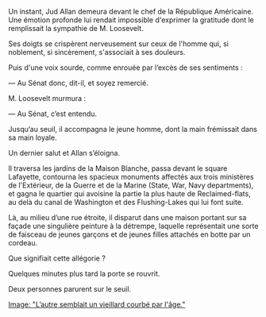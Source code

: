 Un instant, Jud Allan demeura devant le chef de la République Américaine. Une émotion profonde lui rendait impossible d'exprimer la gratitude dont le
remplissait la sympathie de M. Loosevelt.

Ses doigts se crispèrent nerveusement sur ceux de l'homme qui, si noblement, si sincèrement, s'associait à ses douleurs.

Puis d'une voix sourde, comme enrouée par l’excès de ses sentiments :

— Au Sénat donc, dit-il, et soyez remercié.
  
M. Loosevelt murmura :

— Au Sénat, c’est entendu.

Jusqu‘au seuil, il accompagna le jeune homme, dont la main frémissait dans sa main loyale.

Un dernier salut et Allan s’éloigna.

Il traversa les jardins de la Maison Blanche, passa devant le square Lafayette, contourna les spacieux monuments affectés aux trois ministères de l'Extérieur, de la Guerre et de la Marine (State, War, Navy departments), et gagna le quartier qui avoisine la partie la plus haute de Reclaimed-flats,
au delà du canal de Washington et des Flushing-Lakes qui lui font suite.

Là, au milieu d’une rue étroite, il disparut dans une maison portant sur sa façade une singulière peinture à la détrempe, laquelle représentait une sorte de faisceau de jeunes garçons et de jeunes filles attachés en botte par un cordeau.

Que signifiait cette allégorie ?

Quelques minutes plus tard la porte se rouvrit.

Deux personnes parurent sur le seuil.

[Image: "L’autre semblait un vieillard courbé par l'âge."](../images/1-page-172.JPG)
